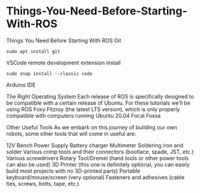 # Things-You-Need-Before-Starting-With-ROS
Things You Need Before Starting With ROS
Git
```
sudo apt install git
```
VSCode
remote development  extension install
```
sudo snap install --classic code

```
Arduino IDE

The Right Operating System
Each release of ROS is specifically designed to be compatible with a certain release of Ubuntu. For these tutorials we’ll be using ROS Foxy Fitzroy (the latest LTS version), which is only properly compatible with computers running Ubuntu 20.04 Focal Fossa

Other Useful Tools
As we embark on this journey of building our own robots, some other tools that will come in useful are:

12V Bench Power Supply
Battery charger
Multimeter
Soldering iron and solder
Various crimp tools and their connectors (bootlace, spade, JST, etc.)
Various screwdrivers
Rotary Tool/Dremel (hand tools or other power tools can also be used)
3D Printer (this one is definitely optional, you can easily build most projects with no 3D-printed parts)
Portable keyboard/mouse/screen (very optional)
Fasteners and adhesives (cable ties, screws, bolts, tape, etc.)


